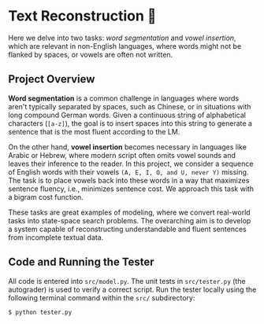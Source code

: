 # Text Reconstruction 📝

<div>

Here we delve into two tasks: _word segmentation_ and _vowel insertion_, which are relevant in non-English languages, where words might not be flanked by spaces, or vowels are often not written.

## Project Overview

**Word segmentation** is a common challenge in languages where words aren't typically separated by spaces, such as Chinese, or in situations with long compound German words. Given a continuous string of alphabetical characters (`[a-z]`), the goal is to insert spaces into this string to generate a sentence that is the most fluent according to the LM.

On the other hand, **vowel insertion** becomes necessary in languages like Arabic or Hebrew, where modern script often omits vowel sounds and leaves their inference to the reader. In this project, we consider a sequence of English words with their vowels `(A, E, I, O, and U, never Y)` missing. The task is to place vowels back into these words in a way that maximizes sentence fluency, i.e., minimizes sentence cost. We approach this task with a bigram cost function.
 
These tasks are great examples of modeling, where we convert real-world tasks into state-space search problems. The overarching aim is to develop a system capable of reconstructing understandable and fluent sentences from incomplete textual data.

## Code and Running the Tester

All code is entered into `src/model.py`. The unit tests in `src/tester.py` (the autograder) is used to verify a correct script. Run the tester locally using the following terminal command within the `src/` subdirectory:

```bash
$ python tester.py
```

